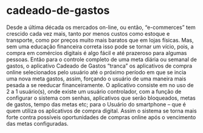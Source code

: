 # cadeado-de-gastos
Desde a última década os mercados on-line, ou então, “e-commerces” tem crescido cada vez mais, tanto por menos custos como estoque e transporte, como por preços muito mais baratos que em lojas físicas. Mas, sem uma educação financeira correta isso pode se tornar um vício, pois, a compra em comércios digitais é algo fácil e até prazeroso para algumas pessoas. Então para o controle completo de uma meta diária ou semanal de gastos, o aplicativo Cadeado de Gastos “tranca” os aplicativos de compra online selecionados pelo usuário até o próximo período em que se incia uma nova meta gastos, assim, forçando o usuário de uma maneira mais pesada a se reeducar financeiramente. O aplicativo consiste em no uso de 2 a 1 usuário(s), onde existe um usuário controlador, com a função de configurar o sistema com senhas, aplicativos que serão bloqueados, metas de gastos, tempo das metas etc; para o Usuário do smartphone – que é quem utiliza os aplicativos de compra digital. Assim o sistema se torna mais forte contra possíveis oportunidades de compras online após o vencimento das metas configuradas.
